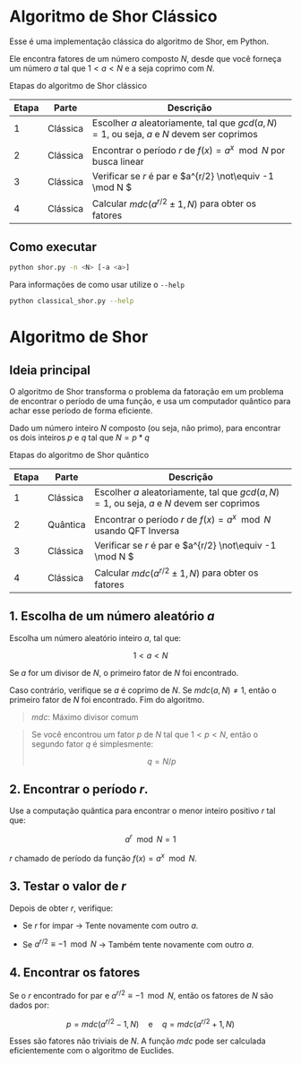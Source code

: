 # Algoritmo de Shor Clássico

Esse é uma implementação clássica do algoritmo de Shor, em Python. 

Ele encontra fatores de um número composto $N$, desde que você forneça um número $a$ tal que $1 < a < N$ e a seja coprimo com $N$.

Etapas do algoritmo de Shor clássico

| Etapa | Parte    | Descrição                                                                                   |
|-------|----------|---------------------------------------------------------------------------------------------|
| 1     | Clássica | Escolher $a$ aleatoriamente, tal que $gcd(a, N) = 1$, ou seja, $a$ e $N$ devem ser coprimos |
| 2     | Clássica | Encontrar o período $r$ de $f(x) = a^x \mod N$ por busca linear                             |
| 3     | Clássica | Verificar se $r$ é par e $a^{r/2} \not\equiv -1 \mod N $                                    |
| 4     | Clássica | Calcular $mdc(a^{r/2} \pm 1, N)$ para obter os fatores                                      |


## Como executar

```bash
python shor.py -n <N> [-a <a>]
```

Para informações de como usar utilize o `--help`

```bash
python classical_shor.py --help
```

# Algoritmo de Shor

## Ideia principal

O algoritmo de Shor transforma o problema da fatoração em um problema de encontrar o período de uma função, e usa um computador quântico para achar esse período de forma eficiente.

Dado um número inteiro $N$ composto (ou seja, não primo), para encontrar os dois inteiros $p$ e $q$ tal que $N = p * q$

Etapas do algoritmo de Shor quântico

| Etapa | Parte    | Descrição                                                                                   |
|-------|----------|---------------------------------------------------------------------------------------------|
| 1     | Clássica | Escolher $a$ aleatoriamente, tal que $gcd(a, N) = 1$, ou seja, $a$ e $N$ devem ser coprimos |
| 2     | Quântica | Encontrar o período $r$ de $f(x) = a^x \mod N$ usando QFT Inversa                           |
| 3     | Clássica | Verificar se $r$ é par e $a^{r/2} \not\equiv -1 \mod N $                                    |
| 4     | Clássica | Calcular $mdc(a^{r/2} \pm 1, N)$ para obter os fatores                                      |

## 1. Escolha de um número aleatório $a$

Escolha um número aleatório inteiro $a$, tal que:

$$
1 < a < N
$$

Se $a$ for um divisor de $N$, o primeiro fator de $N$ foi encontrado.

Caso contrário, verifique se $a$ é coprimo de $N$. Se $mdc(a, N) \not= 1$, então o primeiro fator de $N$ foi encontrado. Fim do algoritmo.

>$mdc$: Máximo divisor comum

>Se você encontrou um fator $p$ de $N$ tal que $1<p<N$, então o segundo fator $q$ é simplesmente:
>
>$$
>q = N/p
>$$

## 2. Encontrar o período $r$.

Use a computação quântica para encontrar o menor inteiro positivo $r$ tal que:

$$
a^r \mod N = 1
$$

$r$ chamado de período da função $f(x) = a^x \mod N$.

## 3. Testar o valor de $r$

Depois de obter $r$, verifique:

* Se $r$ for ímpar -> Tente novamente com outro $a$.

* Se $a^{r/2} \equiv -1 \mod N$ -> Também tente novamente com outro $a$.


## 4. Encontrar os fatores

Se o $r$ encontrado for par e $a^{r/2} \equiv -1 \mod N$, então os fatores de $N$ são dados por:

$$
p = mdc(a^{r/2}-1, N) \quad \text{e} \quad  q = mdc(a^{r/2}+1, N)
$$

Esses são fatores não triviais de $N$. A função $mdc$ pode ser calculada eficientemente com o algoritmo de Euclides.
